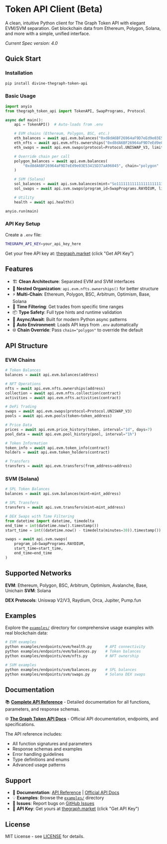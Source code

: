 # Token API Client (Beta)

A clean, intuitive Python client for The Graph Token API with elegant EVM/SVM separation. Get blockchain data from Ethereum, Polygon, Solana, and more with a simple, unified interface.

*Current Spec version: 4.0*

## Quick Start

### Installation

```bash
pip install divine-thegraph-token-api
```

### Basic Usage

```python
import anyio
from thegraph_token_api import TokenAPI, SwapPrograms, Protocol

async def main():
    api = TokenAPI()  # Auto-loads from .env

    # EVM chains (Ethereum, Polygon, BSC, etc.)
    eth_balances = await api.evm.balances("0xd8dA6BF26964aF9D7eEd9e03E53415D37aA96045")
    eth_nfts = await api.evm.nfts.ownerships("0xd8dA6BF26964aF9D7eEd9e03E53415D37aA96045")
    eth_swaps = await api.evm.swaps(protocol=Protocol.UNISWAP_V3, limit=10)

    # Override chain per call
    polygon_balances = await api.evm.balances(
        "0xd8dA6BF26964aF9D7eEd9e03E53415D37aA96045", chain="polygon"
    )

    # SVM (Solana)
    sol_balances = await api.svm.balances(mint="So11111111111111111111111111111111111111112")
    sol_swaps = await api.svm.swaps(program_id=SwapPrograms.RAYDIUM, limit=10)

    # Utility
    health = await api.health()

anyio.run(main)
```

### API Key Setup

Create a `.env` file:
```bash
THEGRAPH_API_KEY=your_api_key_here
```

Get your free API key at: [thegraph.market](https://thegraph.market) (click "Get API Key")

## Features

- 🏗️ **Clean Architecture**: Separated EVM and SVM interfaces
- 🎨 **Nested Organization**: `api.evm.nfts.ownerships()` for better structure
- ⚡ **Multi-Chain**: Ethereum, Polygon, BSC, Arbitrum, Optimism, Base, Solana
- 🔧 **Time Filtering**: Get trades from specific time ranges
- 📦 **Type Safety**: Full type hints and runtime validation
- 🚀 **Async/Await**: Built for modern Python async patterns
- 🔄 **Auto Environment**: Loads API keys from `.env` automatically
- 🌐 **Chain Override**: Pass `chain="polygon"` to override the default

## API Structure

### EVM Chains
```python
# Token Balances
balances = await api.evm.balances(address)

# NFT Operations
nfts = await api.evm.nfts.ownerships(address)
collection = await api.evm.nfts.collection(contract)
activities = await api.evm.nfts.activities(contract)

# DeFi Trading
swaps = await api.evm.swaps(protocol=Protocol.UNISWAP_V3)
pools = await api.evm.pools(token=token_address)

# Price Data
prices = await api.evm.price_history(token, interval="1d", days=7)
pool_data = await api.evm.pool_history(pool, interval="1h")

# Token Information
token_info = await api.evm.token_info(contract)
holders = await api.evm.token_holders(contract)

# Transfers
transfers = await api.evm.transfers(from_address=address)
```

### SVM (Solana)
```python
# SPL Token Balances
balances = await api.svm.balances(mint=mint_address)

# SPL Transfers
transfers = await api.svm.transfers(mint=mint_address)

# DEX Swaps with Time Filtering
from datetime import datetime, timedelta
end_time = int(datetime.now().timestamp())
start_time = int((datetime.now() - timedelta(minutes=30)).timestamp())

swaps = await api.svm.swaps(
    program_id=SwapPrograms.RAYDIUM,
    start_time=start_time,
    end_time=end_time
)
```

## Supported Networks

**EVM**: Ethereum, Polygon, BSC, Arbitrum, Optimism, Avalanche, Base, Unichain
**SVM**: Solana

**DEX Protocols**: Uniswap V2/V3, Raydium, Orca, Jupiter, Pump.fun

## Examples

Explore the [`examples/`](examples/) directory for comprehensive usage examples with real blockchain data:

```bash
# EVM examples
python examples/endpoints/evm/health.py      # API connectivity
python examples/endpoints/evm/balances.py    # Token balances
python examples/endpoints/evm/nfts.py        # NFT ownership

# SVM examples
python examples/endpoints/svm/balances.py    # SPL balances
python examples/endpoints/svm/swaps.py       # Solana DEX swaps
```

## Documentation

📚 **[Complete API Reference](API_REFERENCE.md)** - Detailed documentation for all functions, parameters, and response schemas.

🌐 **[The Graph Token API Docs](https://thegraph.com/docs/en/token-api/quick-start/)** - Official API documentation, endpoints, and specifications.

The API reference includes:
- All function signatures and parameters
- Response schemas and examples
- Error handling guidelines
- Type definitions and enums
- Advanced usage patterns

## Support

- 📖 **Documentation**: [API Reference](API_REFERENCE.md) | [Official API Docs](https://thegraph.com/docs/en/token-api/quick-start/)
- 💡 **Examples**: Browse the [`examples/`](examples/) directory
- 🐛 **Issues**: Report bugs on [GitHub Issues](https://github.com/your-repo/issues)
- 🔑 **API Key**: Get yours at [thegraph.market](https://thegraph.market) (click "Get API Key")

## License

MIT License - see [LICENSE](LICENSE) for details.

